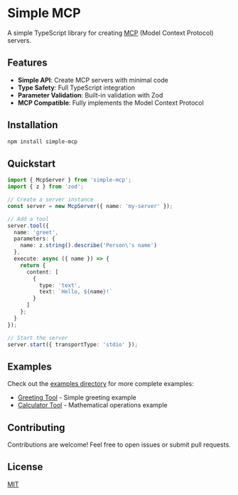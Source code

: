 # Simple MCP

A simple TypeScript library for creating [MCP](https://modelcontextprotocol.io/) (Model Context Protocol) servers.

## Features

- **Simple API**: Create MCP servers with minimal code
- **Type Safety**: Full TypeScript integration
- **Parameter Validation**: Built-in validation with Zod
- **MCP Compatible**: Fully implements the Model Context Protocol

## Installation

```bash
npm install simple-mcp
```

## Quickstart

```typescript
import { McpServer } from 'simple-mcp';
import { z } from 'zod';

// Create a server instance
const server = new McpServer({ name: 'my-server' });

// Add a tool
server.tool({
  name: 'greet',
  parameters: {
    name: z.string().describe('Person\'s name')
  },
  execute: async ({ name }) => {
    return {
      content: [
        {
          type: 'text',
          text: `Hello, ${name}!`
        }
      ]
    };
  }
});

// Start the server
server.start({ transportType: 'stdio' });
```

## Examples

Check out the [examples directory](https://github.com/ribeirogab/simple-mcp/tree/main/examples) for more complete examples:

- [Greeting Tool](https://github.com/ribeirogab/simple-mcp/tree/main/examples/greet.ts) - Simple greeting example
- [Calculator Tool](https://github.com/ribeirogab/simple-mcp/tree/main/examples/calculator.ts) - Mathematical operations example

## Contributing

Contributions are welcome! Feel free to open issues or submit pull requests.

## License

[MIT](LICENSE)

